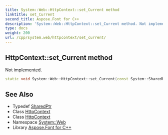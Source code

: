 ```yaml
---
title: System::Web::HttpContext::set_Current method
linktitle: set_Current
second_title: Aspose.Font for C++
description: 'System::Web::HttpContext::set_Current method. Not implemented in C++.'
type: docs
weight: 200
url: /cpp/system.web/httpcontext/set_current/
---
```

## HttpContext::set_Current method


Not implemented.

```cpp
static void System::Web::HttpContext::set_Current(const System::SharedPtr<HttpContext> &context)
```

## See Also

* Typedef [SharedPtr](../../../system/sharedptr/)
* Class [HttpContext](../)
* Class [HttpContext](../)
* Namespace [System::Web](../../)
* Library [Aspose.Font for C++](../../../)
